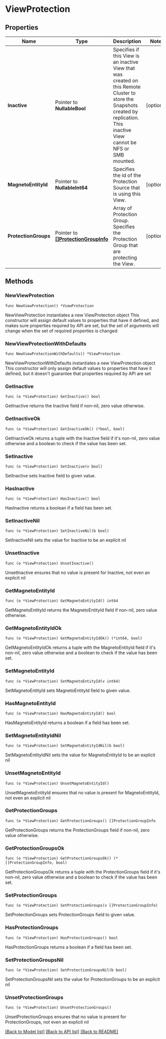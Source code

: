 # ViewProtection

## Properties

Name | Type | Description | Notes
------------ | ------------- | ------------- | -------------
**Inactive** | Pointer to **NullableBool** | Specifies if this View is an inactive View that was created on this Remote Cluster to store the Snapshots created by replication. This inactive View cannot be NFS or SMB mounted. | [optional] 
**MagnetoEntityId** | Pointer to **NullableInt64** | Specifies the id of the Protection Source that is using this View. | [optional] 
**ProtectionGroups** | Pointer to [**[]ProtectionGroupInfo**](ProtectionGroupInfo.md) | Array of Protection Group. Specifies the Protection Group that are protecting the View. | [optional] 

## Methods

### NewViewProtection

`func NewViewProtection() *ViewProtection`

NewViewProtection instantiates a new ViewProtection object
This constructor will assign default values to properties that have it defined,
and makes sure properties required by API are set, but the set of arguments
will change when the set of required properties is changed

### NewViewProtectionWithDefaults

`func NewViewProtectionWithDefaults() *ViewProtection`

NewViewProtectionWithDefaults instantiates a new ViewProtection object
This constructor will only assign default values to properties that have it defined,
but it doesn't guarantee that properties required by API are set

### GetInactive

`func (o *ViewProtection) GetInactive() bool`

GetInactive returns the Inactive field if non-nil, zero value otherwise.

### GetInactiveOk

`func (o *ViewProtection) GetInactiveOk() (*bool, bool)`

GetInactiveOk returns a tuple with the Inactive field if it's non-nil, zero value otherwise
and a boolean to check if the value has been set.

### SetInactive

`func (o *ViewProtection) SetInactive(v bool)`

SetInactive sets Inactive field to given value.

### HasInactive

`func (o *ViewProtection) HasInactive() bool`

HasInactive returns a boolean if a field has been set.

### SetInactiveNil

`func (o *ViewProtection) SetInactiveNil(b bool)`

 SetInactiveNil sets the value for Inactive to be an explicit nil

### UnsetInactive
`func (o *ViewProtection) UnsetInactive()`

UnsetInactive ensures that no value is present for Inactive, not even an explicit nil
### GetMagnetoEntityId

`func (o *ViewProtection) GetMagnetoEntityId() int64`

GetMagnetoEntityId returns the MagnetoEntityId field if non-nil, zero value otherwise.

### GetMagnetoEntityIdOk

`func (o *ViewProtection) GetMagnetoEntityIdOk() (*int64, bool)`

GetMagnetoEntityIdOk returns a tuple with the MagnetoEntityId field if it's non-nil, zero value otherwise
and a boolean to check if the value has been set.

### SetMagnetoEntityId

`func (o *ViewProtection) SetMagnetoEntityId(v int64)`

SetMagnetoEntityId sets MagnetoEntityId field to given value.

### HasMagnetoEntityId

`func (o *ViewProtection) HasMagnetoEntityId() bool`

HasMagnetoEntityId returns a boolean if a field has been set.

### SetMagnetoEntityIdNil

`func (o *ViewProtection) SetMagnetoEntityIdNil(b bool)`

 SetMagnetoEntityIdNil sets the value for MagnetoEntityId to be an explicit nil

### UnsetMagnetoEntityId
`func (o *ViewProtection) UnsetMagnetoEntityId()`

UnsetMagnetoEntityId ensures that no value is present for MagnetoEntityId, not even an explicit nil
### GetProtectionGroups

`func (o *ViewProtection) GetProtectionGroups() []ProtectionGroupInfo`

GetProtectionGroups returns the ProtectionGroups field if non-nil, zero value otherwise.

### GetProtectionGroupsOk

`func (o *ViewProtection) GetProtectionGroupsOk() (*[]ProtectionGroupInfo, bool)`

GetProtectionGroupsOk returns a tuple with the ProtectionGroups field if it's non-nil, zero value otherwise
and a boolean to check if the value has been set.

### SetProtectionGroups

`func (o *ViewProtection) SetProtectionGroups(v []ProtectionGroupInfo)`

SetProtectionGroups sets ProtectionGroups field to given value.

### HasProtectionGroups

`func (o *ViewProtection) HasProtectionGroups() bool`

HasProtectionGroups returns a boolean if a field has been set.

### SetProtectionGroupsNil

`func (o *ViewProtection) SetProtectionGroupsNil(b bool)`

 SetProtectionGroupsNil sets the value for ProtectionGroups to be an explicit nil

### UnsetProtectionGroups
`func (o *ViewProtection) UnsetProtectionGroups()`

UnsetProtectionGroups ensures that no value is present for ProtectionGroups, not even an explicit nil

[[Back to Model list]](../README.md#documentation-for-models) [[Back to API list]](../README.md#documentation-for-api-endpoints) [[Back to README]](../README.md)


